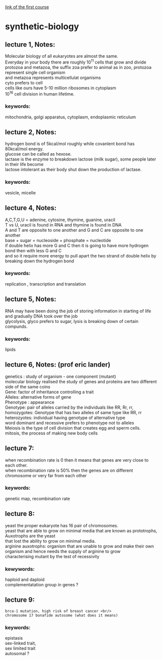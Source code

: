 [link of the first course](https://www.youtube.com/watch?time_continue=5&v=t5Y89b-3Zvc)

# synthetic-biology
## lecture 1, Notes:
  Molecular biology of all eukaryotes are almost the same.<br />
  Everyday in your body there are roughly 10<sup>11 </sup> cells that grow and divide<br />
  protozoa and metazoa, the suffix zoa prefer to animal as in zoo, protozoa represent single cell organism <br />
  and metazoa represents multicellulat organisms <br />
  cyto prefers to cell <br />
  cells like ours have 5-10 million ribosomes in cytoplasm <br />
  10<sup>16</sup> cell division in human lifetime. <br/>

### keywords: 
  mitochondria, golgi apparatus, cytoplasm, endoplasmic reticulum

## lecture 2, Notes:
  hydrogen bond is of 5kcal/mol roughly while covanlent bond has 80kcal/mol energy.<br/>
  glucose can be called as hexose.<br/>
  lactase is the enzyme to breakdown lactose (milk sugar), some people later in their life become<br/>
  lactose intolerant as their body shut down the production of lactase. 

### keywords: 
vesicle, micelle

## lecture 4, Notes:
  A,C,T,G,U = adenine, cytosine, thymine, guanine, uracil <br/>
  T vs U, uracil is found in RNA and thymine is found in DNA <br/>
  A and T are opposite to one another and G and C are opposite to one another <br />
  base + sugar = nucleoside + phosphate = nucleotide <br/>
  if double helix has more G and C then it is going to have more hydrogen bond then with less G and C <br/>
  and so it require more energy to pull apart the two strand of double helix by breaking down the hydrogen bond <br/>
  
  
### keywords:
  replication , transcription and translation
  
## lecture 5, Notes:
  RNA may have been doing the job of storing information in starting of life and gradually DNA took over the job <br/>
  glycolysis, glyco prefers to sugar, lysis is breaking down of certain compunds. <br/>
  

### keywords: 
  lipids
  
## lecture 6, Notes: (prof eric lander)
  genetics : study of organism - one component (mutant) <br/>
  molecular biology realised the study of genes and proteins are two different side of the same coins <br/>
  Gene: factor of inheritance controlling a trait <br/>
  Alleles: alternative forms of gene <br/>
  Phenotype : appearance <br/>
  Genotype: pair of alleles carried by the individuals like RR, Rr, rr, <br/>
  homozygotes: Genotype that has two alleles of same type like RR, rr <br/>
  heterozyotes: individual having genotype of alternative type <br/>
  word dominant and recessive prefers to phenotype not to alleles <br/>
  Meiosis is the type of cell division that creates egg and sperm cells. <br/>
  mitosis, the process of making new body cells
  
## lecture 7:
when recombination rate is 0 then it means that genes are very close to each other. <br/>
when recombination rate is 50% then the genes are on different chromosome or very far from each other 
### keywords: 
  genetic map, recombination rate <br/>
  
## lecture 8: 
  yeast the proper eukaryote has 16 pair of chromosomes. <br/>
  yeast that are able to grow on minimal media that are known as prototrophs, Auxotrophs are the yeast <br/>
  that lost the ability to grow on minimal media. <br/>
  arginine auxotrophs: organism that are unable to grow and make their own organism and hence needs the supply of arginine to grow <br/>
  characterising mutant by the test of recessivity
### kewywords: 
  haploid and daploid <br/>
  complementatation group in genes ? 
  
## lecture 9:
    brca-1 mutation, high risk of breast cancer <br/>
    chromosome 17 bonafide autosome (what does it means)

### keywords:
  epistasis <br/>
  sex-linked trait, <br/>
  sex limited trait <br>
  autosomal ?<br/>
  
